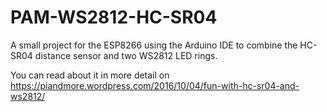 # PAM-WS2812-HC-SR04

A small project for the ESP8266 using the Arduino IDE to combine the HC-SR04 distance sensor and two WS2812 LED rings.

You can read about it in more detail on https://piandmore.wordpress.com/2016/10/04/fun-with-hc-sr04-and-ws2812/